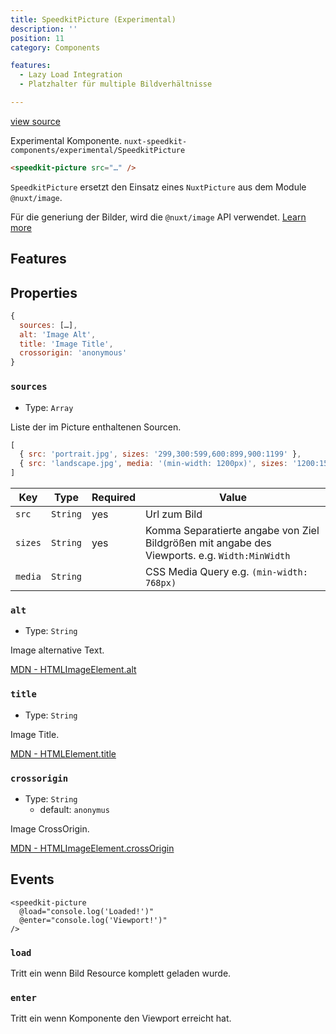 ```yaml
---
title: SpeedkitPicture (Experimental)
description: ''
position: 11
category: Components

features:
  - Lazy Load Integration
  - Platzhalter für multiple Bildverhältnisse

---
```


[view source](https://github.com/GrabarzUndPartner/nuxt-speedkit/blob/main/lib/components/experimental/SpeedkitPicture.vue)

<alert type="warning">Experimental Komponente. `nuxt-speedkit-components/experimental/SpeedkitPicture`</alert>

```html
<speedkit-picture src="…" />
```

`SpeedkitPicture` ersetzt den Einsatz eines `NuxtPicture` aus dem Module `@nuxt/image`.

Für die generiung der Bilder, wird die `@nuxt/image` API verwendet. [Learn more](https://image.nuxtjs.org/)

## Features

<list :items="features"></list>

## Properties

```js
{
  sources: […],
  alt: 'Image Alt',
  title: 'Image Title',
  crossorigin: 'anonymous'
}
```


### `sources`
- Type: `Array`

Liste der im Picture enthaltenen Sourcen.

```js
[
  { src: 'portrait.jpg', sizes: '299,300:599,600:899,900:1199' },
  { src: 'landscape.jpg', media: '(min-width: 1200px)', sizes: '1200:1599,1600:1899,1900:1920' }
]
```

| Key     | Type     | Required | Value                                                                                         |
| ------- | -------- | -------- | --------------------------------------------------------------------------------------------- |
| `src`   | `String` | yes      | Url zum Bild                                                                                  |
| `sizes` | `String` | yes      | Komma Separatierte angabe von Ziel Bildgrößen mit angabe des Viewports. e.g. `Width:MinWidth` |
| `media` | `String` |          | CSS Media Query e.g. `(min-width: 768px)`                                                     |


#### 

### `alt`
- Type: `String`

Image alternative Text. 

[MDN - HTMLImageElement.alt](https://developer.mozilla.org/en-US/docs/Web/API/HTMLImageElement/alt)

### `title`
- Type: `String`

Image Title. 

[MDN - HTMLElement.title](https://developer.mozilla.org/en-US/docs/Web/API/HTMLElement/title)

### `crossorigin`
- Type: `String`
  - default: `anonymus`

Image CrossOrigin. 

[MDN - HTMLImageElement.crossOrigin](https://developer.mozilla.org/en-US/docs/Web/API/HTMLImageElement/crossOrigin)

## Events

```htnk
<speedkit-picture 
  @load="console.log('Loaded!')" 
  @enter="console.log('Viewport!')" 
/>
```

### `load`

Tritt ein wenn Bild Resource komplett geladen wurde.

### `enter`

Tritt ein wenn Komponente den Viewport erreicht hat.

